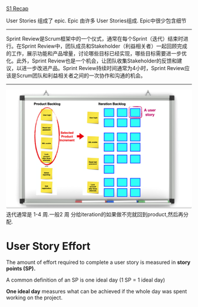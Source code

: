 [S1 Recap](assets/Semester1-Recap.pdf)

User Stories 组成了 epic.
Epic 由许多 User Stories组成. Epic中很少包含细节

---

Sprint Review是Scrum框架中的一个仪式，通常在每个Sprint（迭代）结束时进行。在Sprint Review中，团队成员和Stakeholder（利益相关者）一起回顾完成的工作，展示功能和产品增量，讨论哪些目标已经实现，哪些目标需要进一步优化。此外，Sprint Review也是一个机会，让团队收集Stakeholder的反馈和建议，以进一步改进产品。Sprint Review持续时间通常为4小时，Sprint Review应该是Scrum团队和利益相关者之间的一次协作和沟通的机会。

---
![](assets/Pasted%20image%2020230420120249.png)
迭代通常是 1-4 周.一般2 周
分给iteration的如果做不完就回到product,然后再分配.

# User Story Effort

The amount of effort required to complete a user story is measured in **story points (SP).**

A common definition of an SP is one ideal day (1 SP = 1 ideal day)

**One ideal day** measures what can be achieved if the whole day was spent working on the project.